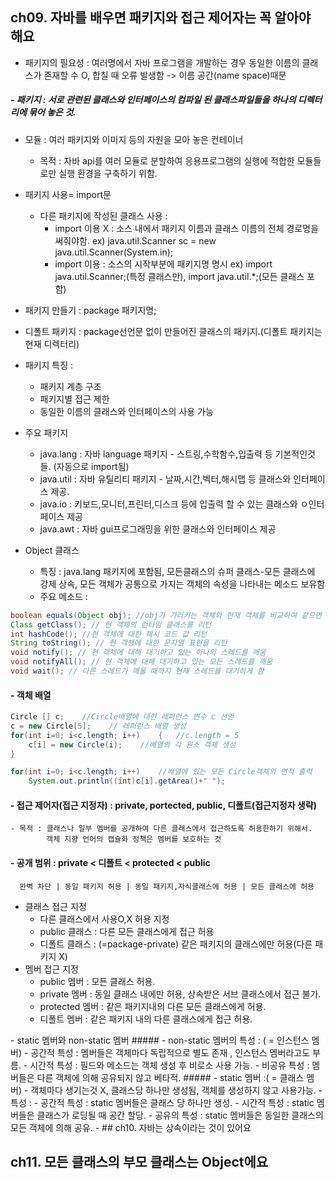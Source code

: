 ## ch09. 자바를 배우면 패키지와 접근 제어자는 꼭 알아야 해요
- 패키지의 필요성 : 여러명에서 자바 프로그램을 개발하는 경우 동일한 이름의 클래스가 존재할 수 O, 합칠 때 오류 발생함
    -> 이름 공간(name space)때문
##### - 패키지 : 서로 관련된 클래스와 인터페이스의 컴파일 된 클래스파일들을 하나의 디렉터리에 묶어 놓은 것.
- 모듈 : 여러 패키지와 이미지 등의 자원을 모아 놓은 컨테이너
  - 목적 : 자바 api를 여러 모듈로 분할하여 응용프로그램의 실행에 적합한 모듈들로만 실행 환경을 구축하기 위함.
 
- 패키지 사용= import문
  + 다른 패키지에 작성된 클래스 사용 :
    + import 이용 X : 소스 내에서 패키지 이름과 클래스 이름의 전체 경로명을 써줘야함. ex) java.util.Scanner sc = new java.util.Scanner(System.in);
    + import 이용 : 소스의 시작부분에 패키지명 명시 ex) import java.util.Scanner;(특정 클래스만), import java.util.*;(모든 클래스 포함)

- 패키지 만들기 : package 패키지명;

- 디폴트 패키지 : package선언문 없이 만들어진 클래스의 패키지.(디폴트 패키지는 현재 디렉터리)
- 패키지 특징 :
  + 패키지 계층 구조
  + 패키지별 접근 제한
  + 동일한 이름의 클래스와 인터페이스의 사용 가능
- 주요 패키지
  + java.lang : 자바 language 패키지 - 스트링,수학함수,입출력 등 기본적인것들. (자동으로 import됨)
  + java.util : 자바 유틸리티 패키지 - 날짜,시간,벡터,해시맵 등 클래스와 인터페이스 제공.
  + java.io : 키보드,모니터,프린터,디스크 등에 입출력 할 수 있는 클래스와 ㅇ인터페이스 제공
  + java.awt : 자바 gui프로그래밍을 위한 클래스와 인터페이스 제공

- Object 클래스
  - 특징 : java.lang 패키지에 포함됨, 모든클래스의 슈퍼 클래스-모든 클래스에 강제 상속, 모든 객체가 공통으로 가지는 객체의 속성을 나타내는 메소드 보유함
  - 주요 메소드 : 
```java
boolean equals(Object obj); //obj가 가리키는 객체와 현재 객체를 비교하여 같으면 true리턴함.
Class getClass(); // 현 객체의 런타임 클래스를 리턴
int hashCode(); //현 객체에 대한 해시 코드 값 리턴
String toString(); // 현 객쳉에 대한 문자열 표현을 리턴
void notify(); // 현 객체에 대해 대기하고 있는 하나의 스레드를 깨움
void notifyAll(); // 현 객체에 대해 대기하고 있는 모든 스레드를 깨움
void wait(); // 다른 스레드가 깨울 때까지 현재 스레드를 대기하게 함
```
#### - 객체 배열
```java
Circle [] c;    //Circle배열에 대한 레퍼런스 변수 c 선언
c = new Circle[5];    // 레퍼런스 배열 생성
for(int i=0; i<c.length; i++)    {   //c.length = 5
    c[i] = new Circle(i);    //배열의 각 원소 객체 생성
}

for(int i=0; i<c.length; i++)    //배열에 있는 모든 Circle객체의 면적 출력
    System.out.println((int)c[i].getArea()+" ");
```


#### - 접근 제어자(접근 지정자) : private, portected, public, 디폴트(접근지정자 생략)
    - 목적 : 클래스나 일부 멤버를 공개하여 다른 클래스에서 접근하도록 허용한하기 위해서.
            객체 지향 언어의 캡슐화 정책은 멤버를 보호하는 것
#### - 공개 범위 : private < 디폴트 < protected < public
      완벽 차단 | 동일 패키지 허용 | 동일 패키지,자식클래스에 허용 | 모든 클래스에 허용
- 클래스 접근 지정
    - 다른 클래스에서 사용O,X 허용 지정
    - public 클래스 : 다른 모든 클래스에게 접근 허용
    - 디폴트 클래스 : (=package-private) 같은 패키지의 클래스에만 허용(다른 패키지 X)
- 멤버 접근 지정
    + public 멤버 :  모든 클래스 허용.
    + private 멤버 : 동일 클래스 내에만 허용, 상속받은 서브 클래스에서 접근 불가.
    + protected 멤버 : 같은 패키지내의 다른 모든 클래스에게 허용.
    + 디폴트 멤버 : 같은 패키지 내의 다른 클래스에게 접근 허용.
<p>
- static 멤버와 non-static 멤버
##### - non-static 멤버의 특성 : ( = 인스턴스 멤버)
    - 공간적 특성 : 멤버들은 객체마다 독립적으로 별도 존재 , 인스턴스 멤버라고도 부름.
    - 시간적 특성 : 필드와 메소드는 객체 생성 후 비로소 사용 가능.
    - 비공유 특성 : 멤버들은 다른 객체에 의해 공유되지 않고 베타적.
##### - static 멤버 :( = 클래스 멤버)
    - 객체마다 생기는것 X, 클래스당 하나만 생성됨, 객체를 생성하지 않고 사용가능.
    - 특성 :
        - 공간적 특성 : static 멤버들은 클래스 당 하나만 생성.
        - 시간적 특성 : static 멤버들은 클래스가 로딩될 때 공간 할당.
        - 공유의 특성 : static 멤버들은 동일한 클래스의 모든 객체에 의해 공유.
- 
## ch10. 자바는 상속이라는 것이 있어요


## ch11. 모든 클래스의 부모 클래스는 Object에요
